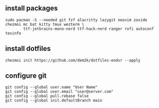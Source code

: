 ## install packages

````
sudo pacman -S --needed git fzf alacritty lazygit neovim zoxide chezmoi mc bat kitty tmux wezterm \
        ttf-jetbrains-mono-nerd ttf-hack-nerd ranger rofi autoconf texinfo
````

## install dotfiles

````
chezmoi init https://github.com/dem2k/dotfiles-endvr --apply
````

## configure git

````
git config --global user.name "User Name"
git config --global user.email "user@server.com"
git config --global pull.rebase false
git config --global init.defaultBranch main
````



